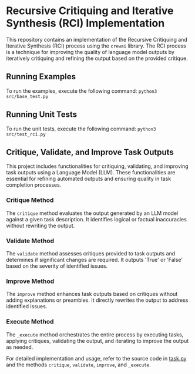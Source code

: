 # Recursive Critiquing and Iterative Synthesis (RCI) Implementation

This repository contains an implementation of the Recursive Critiquing and Iterative Synthesis (RCI) process using the `crewai` library. The RCI process is a technique for improving the quality of language model outputs by iteratively critiquing and refining the output based on the provided critique.

## Running Examples
To run the examples, execute the following command:
`python3 src/base_test.py`

## Running Unit Tests
To run the unit tests, execute the following command:
`python3 src/test_rci.py`

## Critique, Validate, and Improve Task Outputs

This project includes functionalities for critiquing, validating, and improving task outputs using a Language Model (LLM). These functionalities are essential for refining automated outputs and ensuring quality in task completion processes.

### Critique Method

The `critique` method evaluates the output generated by an LLM model against a given task description. It identifies logical or factual inaccuracies without rewriting the output.

### Validate Method

The `validate` method assesses critiques provided to task outputs and determines if significant changes are required. It outputs 'True' or 'False' based on the severity of identified issues.

### Improve Method

The `improve` method enhances task outputs based on critiques without adding explanations or preambles. It directly rewrites the output to address identified issues.

### Execute Method

The `_execute` method orchestrates the entire process by executing tasks, applying critiques, validating the output, and iterating to improve the output as needed.

For detailed implementation and usage, refer to the source code in [task.py](src/crewai/task.py) and the methods `critique`, `validate`, `improve`, and `_execute`.


